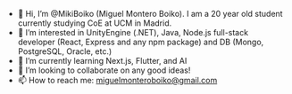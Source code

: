 - 👋 Hi, I’m @MikiBoiko (Miguel Montero Boiko). I am a 20 year old student currently studying CoE at UCM in Madrid.
- 👀 I’m interested in UnityEngine (.NET), Java, Node.js full-stack developer (React, Express and any npm package) and DB (Mongo, PostgreSQL, Oracle, etc.)
- 🌱 I’m currently learning Next.js, Flutter, and AI
- 💞️ I’m looking to collaborate on any good ideas!
- 📫 How to reach me: miguelmonteroboiko@gmail.com

<!---
MikiBoiko/MikiBoiko is a ✨ special ✨ repository because its `README.md` (this file) appears on your GitHub profile.
You can click the Preview link to take a look at your changes.
--->
